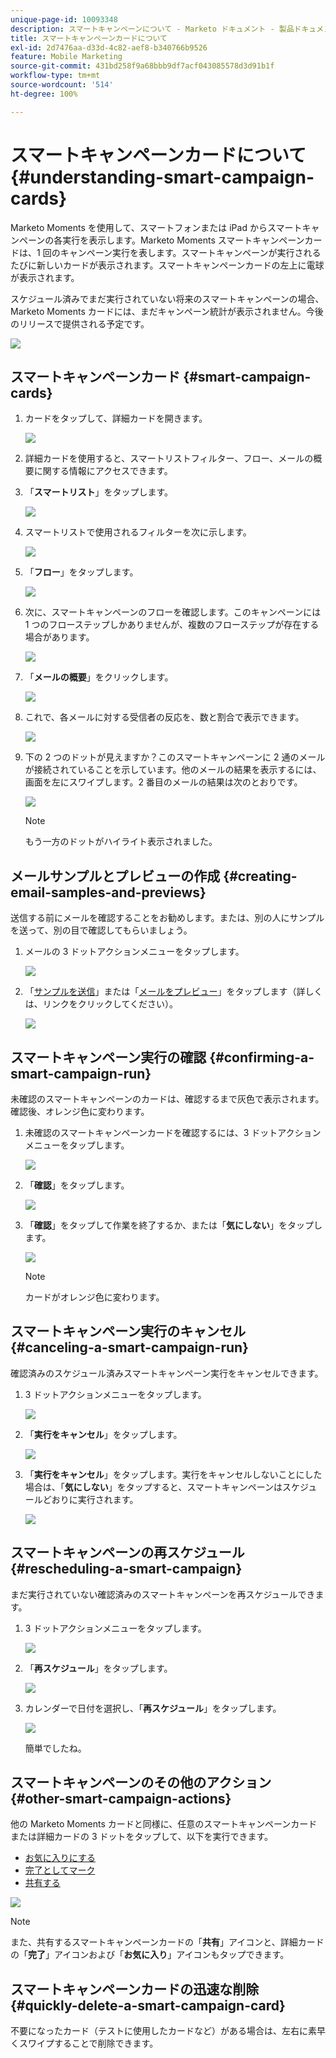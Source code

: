 ```yaml
---
unique-page-id: 10093348
description: スマートキャンペーンについて - Marketo ドキュメント - 製品ドキュメント
title: スマートキャンペーンカードについて
exl-id: 2d7476aa-d33d-4c82-aef8-b340766b9526
feature: Mobile Marketing
source-git-commit: 431bd258f9a68bbb9df7acf043085578d3d91b1f
workflow-type: tm+mt
source-wordcount: '514'
ht-degree: 100%

---
```


# スマートキャンペーンカードについて {#understanding-smart-campaign-cards}

Marketo Moments を使用して、スマートフォンまたは iPad からスマートキャンペーンの各実行を表示します。Marketo Moments スマートキャンペーンカードは、1 回のキャンペーン実行を表します。スマートキャンペーンが実行されるたびに新しいカードが表示されます。スマートキャンペーンカードの左上に電球が表示されます。

スケジュール済みでまだ実行されていない将来のスマートキャンペーンの場合、Marketo Moments カードには、まだキャンペーン統計が表示されません。今後のリリースで提供される予定です。

![](assets/image2015-9-23-10-3a1-3a5.png)

## スマートキャンペーンカード {#smart-campaign-cards}

1. カードをタップして、詳細カードを開きます。

   ![](assets/image2015-9-21-11-3a7-3a52.png)

1. 詳細カードを使用すると、スマートリストフィルター、フロー、メールの概要に関する情報にアクセスできます。

1. 「**スマートリスト**」をタップします。

   ![](assets/image2015-9-21-13-3a31-3a49.png)

1. スマートリストで使用されるフィルターを次に示します。

   ![](assets/image2015-9-21-13-3a35-3a29.png)

1. 「**フロー**」をタップします。

   ![](assets/image2015-9-21-13-3a37-3a20.png)

1. 次に、スマートキャンペーンのフローを確認します。このキャンペーンには 1 つのフローステップしかありませんが、複数のフローステップが存在する場合があります。

   ![](assets/image2015-9-22-15-3a8-3a12.png)

1. 「**メールの概要**」をクリックします。

   ![](assets/image2015-9-21-13-3a51-3a7.png)

1. これで、各メールに対する受信者の反応を、数と割合で表示できます。

   ![](assets/image2015-9-21-13-3a59-3a29.png)

1. 下の 2 つのドットが見えますか？このスマートキャンペーンに 2 通のメールが接続されていることを示しています。他のメールの結果を表示するには、画面を左にスワイプします。2 番目のメールの結果は次のとおりです。

   ![](assets/image2015-9-21-14-3a4-3a51.png)

   >[!NOTE]
   >
   >もう一方のドットがハイライト表示されました。

## メールサンプルとプレビューの作成 {#creating-email-samples-and-previews}

送信する前にメールを確認することをお勧めします。または、別の人にサンプルを送って、別の目で確認してもらいましょう。

1. メールの 3 ドットアクションメニューをタップします。

   ![](assets/image2015-9-22-14-3a54-3a12.png)

1. 「[サンプルを送信](/help/marketo/product-docs/core-marketo-concepts/mobile-apps/marketo-moments/working-with-moments/sending-a-sample.md)」または「[メールをプレビュー](/help/marketo/product-docs/core-marketo-concepts/mobile-apps/marketo-moments/working-with-moments/previewing-an-email.md)」をタップします（詳しくは、リンクをクリックしてください）。

   ![](assets/image2015-9-22-14-3a52-3a11.png)

## スマートキャンペーン実行の確認 {#confirming-a-smart-campaign-run}

未確認のスマートキャンペーンのカードは、確認するまで灰色で表示されます。確認後、オレンジ色に変わります。

1. 未確認のスマートキャンペーンカードを確認するには、3 ドットアクションメニューをタップします。

   ![](assets/image2015-9-23-10-3a43-3a23.png)

1. 「**確認**」をタップします。

   ![](assets/image2015-9-23-10-3a45-3a51.png)

1. 「**確認**」をタップして作業を終了するか、または「**気にしない**」をタップします。

   ![](assets/image2015-9-23-10-3a47-3a28.png)

   >[!NOTE]
   >
   >カードがオレンジ色に変わります。

## スマートキャンペーン実行のキャンセル {#canceling-a-smart-campaign-run}

確認済みのスケジュール済みスマートキャンペーン実行をキャンセルできます。

1. 3 ドットアクションメニューをタップします。

   ![](assets/image2015-9-22-14-3a34-3a14.png)

1. 「**実行をキャンセル**」をタップします。

   ![](assets/image2015-9-22-14-3a35-3a33.png)

1. 「**実行をキャンセル**」をタップします。実行をキャンセルしないことにした場合は、「**気にしない**」をタップすると、スマートキャンペーンはスケジュールどおりに実行されます。

   ![](assets/image2015-9-22-14-3a41-3a26.png)

## スマートキャンペーンの再スケジュール {#rescheduling-a-smart-campaign}

まだ実行されていない確認済みのスマートキャンペーンを再スケジュールできます。

1. 3 ドットアクションメニューをタップします。

   ![](assets/image2015-9-22-14-3a11-3a25.png)

1. 「**再スケジュール**」をタップします。

   ![](assets/image2015-9-22-14-3a13-3a25.png)

1. カレンダーで日付を選択し、「**再スケジュール**」をタップします。

   ![](assets/image2015-9-22-14-3a16-3a56.png)

   簡単でしたね。

## スマートキャンペーンのその他のアクション {#other-smart-campaign-actions}

他の Marketo Moments カードと同様に、任意のスマートキャンペーンカードまたは詳細カードの 3 ドットをタップして、以下を実行できます。

* [お気に入りにする](/help/marketo/product-docs/core-marketo-concepts/mobile-apps/marketo-moments/working-with-moments/creating-a-favorite.md)
* [完了としてマーク](/help/marketo/product-docs/core-marketo-concepts/mobile-apps/marketo-moments/working-with-moments/marking-it-done.md)
* [共有する](/help/marketo/product-docs/core-marketo-concepts/mobile-apps/marketo-moments/working-with-moments/sharing-a-moment.md)

![](assets/image2015-9-21-14-3a38-3a19.png)

>[!NOTE]
>
>また、共有するスマートキャンペーンカードの「**共有**」アイコンと、詳細カードの「**完了**」アイコンおよび「**お気に入り**」アイコンもタップできます。

## スマートキャンペーンカードの迅速な削除 {#quickly-delete-a-smart-campaign-card}

不要になったカード（テストに使用したカードなど）がある場合は、左右に素早くスワイプすることで削除できます。
